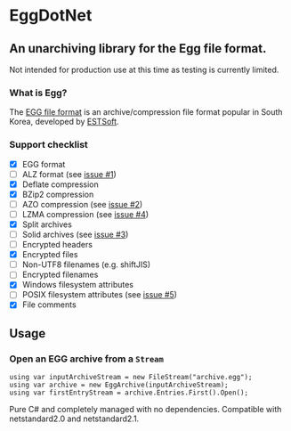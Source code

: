
# EggDotNet
## An unarchiving library for the Egg file format.

Not intended for production use at this time as testing is currently limited.

### What is Egg?
The [EGG file format](https://en.wikipedia.org/wiki/EGG_(file_format)) is an archive/compression file format popular in South Korea, developed by [ESTSoft](https://en.wikipedia.org/wiki/ESTsoft). 

### Support checklist
- [x] EGG format
- [ ] ALZ format (see [issue #1](https://github.com/akolman/EggDotNet/issues/1))
- [x] Deflate compression
- [x] BZip2 compression
- [ ] AZO compression (see [issue #2](https://github.com/akolman/EggDotNet/issues/2))
- [ ] LZMA compression (see [issue #4](https://github.com/akolman/EggDotNet/issues/4))
- [x] Split archives
- [ ] Solid archives (see [issue #3](https://github.com/akolman/EggDotNet/issues/3))
- [ ] Encrypted headers
- [x] Encrypted files
- [ ] Non-UTF8 filenames (e.g. shiftJIS)
- [ ] Encrypted filenames
- [x] Windows filesystem attributes
- [ ] POSIX filesystem attributes (see [issue #5](https://github.com/akolman/EggDotNet/issues/5))
- [x] File comments    

## Usage

### Open an EGG archive from a `Stream`

```
using var inputArchiveStream = new FileStream("archive.egg");
using var archive = new EggArchive(inputArchiveStream);
using var firstEntryStream = archive.Entries.First().Open();
```

Pure C# and completely managed with no dependencies.  Compatible with netstandard2.0 and netstandard2.1.
